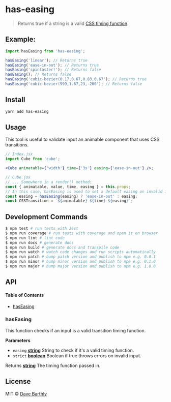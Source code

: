# has-easing

> Returns true if a string is a valid [CSS timing function](https://developer.mozilla.org/en-US/docs/Web/CSS/single-transition-timing-function).

## Example:

```js
import hasEasing from 'has-easing';

hasEasing('linear'); // Returns true
hasEasing('ease-in-out'); // Returns true
hasEasing('spinfaster!'); // Returns false
hasEasing(); // Returns false
hasEasing('cubic-bezier(0.17,0.67,0.83,0.67'); // Returns true
hasEasing('cubic-bezier(999,1.67,23,-200'); // Returns false
```

## Install

```sh
yarn add has-easing
```

## Usage

This tool is useful to validate input an animable component that uses CSS transitions.

```jsx
// Index.jsx
import Cube from 'cube';

<Cube animatable={'width'} time={'3s'} easing={'ease-in-out'} />;

// Cube.jsx
// ... Somewhere in a render() method:
const { animatable, value, time, easing } = this.props;
// In this case, hasEasing is used to set a default easing on invalid input:
const easing = hasEasing(easing) ? 'ease-in-out' : easing;
const CSSTransition = `${animatable} ${time} ${easing}`;
```

## Development Commands

```sh
$ npm test # run tests with Jest
$ npm run coverage # run tests with coverage and open it on browser
$ npm run lint # lint code
$ npm run docs # generate docs
$ npm run build # generate docs and transpile code
$ npm run watch # watch code changes and run scripts automatically
$ npm run patch # bump patch version and publish to npm e.g. 0.0.1
$ npm run minor # bump minor version and publish to npm e.g. 0.1.0
$ npm run major # bump major version and publish to npm e.g. 1.0.0
```

## API

#### Table of Contents

* [hasEasing](#haseasing)

### hasEasing

This function checks if an input is a valid transition timing function.

**Parameters**

* `easing` **[string](https://developer.mozilla.org/docs/Web/JavaScript/Reference/Global_Objects/String)** String to check if it's a valid timing function.
* `strict` **[boolean](https://developer.mozilla.org/docs/Web/JavaScript/Reference/Global_Objects/Boolean)** Boolean if true throws errors on invalid input.

Returns **[string](https://developer.mozilla.org/docs/Web/JavaScript/Reference/Global_Objects/String)** The timing function passed in.

## License

MIT © [Dave Barthly](https://github.com/satiewaltz)

